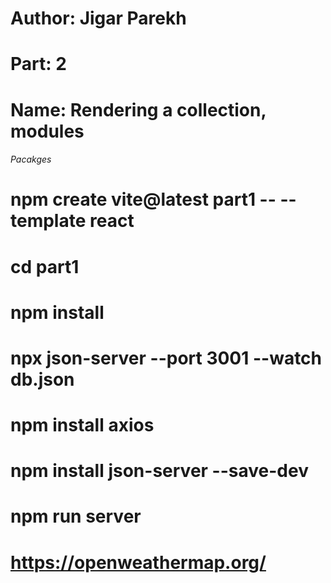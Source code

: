 # Author: Jigar Parekh
# Part: 2 
# Name: Rendering a collection, modules




###### Pacakges ############

# npm create vite@latest part1 -- --template react
# cd part1
# npm install
# npx json-server --port 3001 --watch db.json
# npm install axios
# npm install json-server --save-dev
# npm run server
# https://openweathermap.org/
